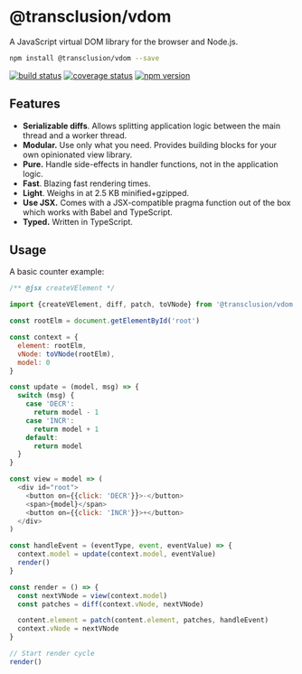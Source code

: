 # @transclusion/vdom

A JavaScript virtual DOM library for the browser and Node.js.

```sh
npm install @transclusion/vdom --save
```

[![build status](https://img.shields.io/travis/transclusion/vdom/master.svg?style=flat-square)](https://travis-ci.org/transclusion/vdom)
[![coverage status](https://img.shields.io/coveralls/transclusion/vdom/master.svg?style=flat-square)](https://coveralls.io/github/transclusion/vdom?branch=master)
[![npm version](https://img.shields.io/npm/v/@transclusion/vdom.svg?style=flat-square)](https://www.npmjs.com/package/@transclusion/vdom)

## Features

* **Serializable diffs**. Allows splitting application logic between the main thread and a worker thread.
* **Modular.** Use only what you need. Provides building blocks for your own opinionated view library.
* **Pure.** Handle side-effects in handler functions, not in the application logic.
* **Fast**. Blazing fast rendering times.
* **Light**. Weighs in at 2.5 KB minified+gzipped.
* **Use JSX.** Comes with a JSX-compatible pragma function out of the box which works with Babel and TypeScript.
* **Typed.** Written in TypeScript.

## Usage

A basic counter example:

```js
/** @jsx createVElement */

import {createVElement, diff, patch, toVNode} from '@transclusion/vdom'

const rootElm = document.getElementById('root')

const context = {
  element: rootElm,
  vNode: toVNode(rootElm),
  model: 0
}

const update = (model, msg) => {
  switch (msg) {
    case 'DECR':
      return model - 1
    case 'INCR':
      return model + 1
    default:
      return model
  }
}

const view = model => (
  <div id="root">
    <button on={{click: 'DECR'}}>-</button>
    <span>{model}</span>
    <button on={{click: 'INCR'}}>+</button>
  </div>
)

const handleEvent = (eventType, event, eventValue) => {
  context.model = update(context.model, eventValue)
  render()
}

const render = () => {
  const nextVNode = view(context.model)
  const patches = diff(context.vNode, nextVNode)

  content.element = patch(content.element, patches, handleEvent)
  context.vNode = nextVNode
}

// Start render cycle
render()
```
